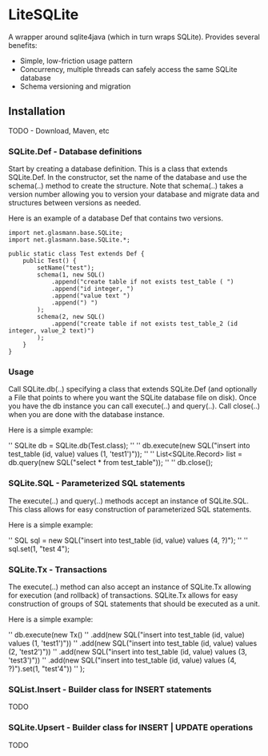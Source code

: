 # LiteSQLite

A wrapper around sqlite4java (which in turn wraps SQLite).  Provides several benefits:
* Simple, low-friction usage pattern
* Concurrency, multiple threads can safely access the same SQLite database
* Schema versioning and migration

## Installation

TODO - Download, Maven, etc

### SQLite.Def - Database definitions

Start by creating a database definition.  This is a class that extends SQLite.Def.  In the constructor, set the name of the database and use the schema(..) method to create the structure.  Note that schema(..) takes a version number allowing you to version your database and migrate data and structures between versions as needed.  

Here is an example of a database Def that contains two versions.
```
import net.glasmann.base.SQLite;
import net.glasmann.base.SQLite.*;

public static class Test extends Def {
	public Test() {
		setName("test");
		schema(1, new SQL()
			.append("create table if not exists test_table ( ")
			.append("id integer, ")
			.append("value text ")
			.append(") ")
		);
		schema(2, new SQL()
			.append("create table if not exists test_table_2 (id integer, value_2 text)")
		);
	}
}
```
### Usage

Call SQLite.db(..) specifying a class that extends SQLite.Def (and optionally a File that points to where you want the SQLite database file on disk).  Once you have the db instance you can call execute(..) and query(..).  Call close(..) when you are done with the database instance.

Here is a simple example:

''	SQLite db = SQLite.db(Test.class);
''
''	db.execute(new SQL("insert into test_table (id, value) values (1, 'test1')"));
'' 
''	List<SQLite.Record> list = db.query(new SQL("select * from test_table"));
'' 
''	db.close();

### SQLite.SQL - Parameterized SQL statements

The execute(..) and query(..) methods accept an instance of SQLite.SQL.  This class allows for easy construction of parameterized SQL statements.  

Here is a simple example:

'' SQL sql = new SQL("insert into test_table (id, value) values (4, ?)");
'' 
'' sql.set(1, "test 4");

### SQLite.Tx - Transactions

The execute(..) method can also accept an instance of SQLite.Tx allowing for execution (and rollback) of transactions.  SQLite.Tx allows for easy construction of groups of SQL statements that should be executed as a unit.

Here is a simple example:

''	db.execute(new Tx()
''		.add(new SQL("insert into test_table (id, value) values (1, 'test1')"))
''		.add(new SQL("insert into test_table (id, value) values (2, 'test2')"))
''		.add(new SQL("insert into test_table (id, value) values (3, 'test3')"))
''		.add(new SQL("insert into test_table (id, value) values (4, ?)").set(1, "test'4"))
''	);

### SQList.Insert - Builder class for INSERT statements

TODO

### SQLite.Upsert - Builder class for INSERT | UPDATE operations

TODO